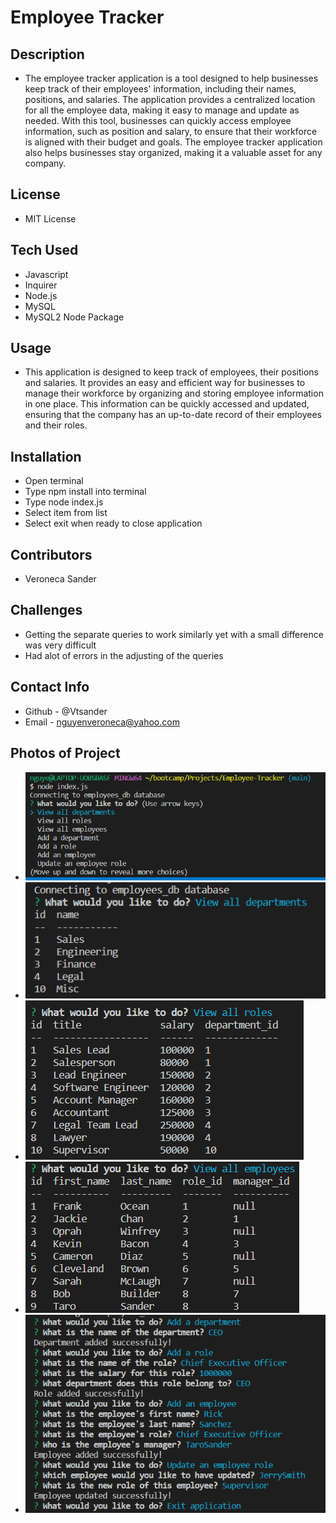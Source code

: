 # Employee Tracker

## Description
 - The employee tracker application is a tool designed to help businesses keep track of their employees' information, including their names, positions, and salaries. The application provides a centralized location for all the employee data, making it easy to manage and update as needed. With this tool, businesses can quickly access employee information, such as position and salary, to ensure that their workforce is aligned with their budget and goals. The employee tracker application also helps businesses stay organized, making it a valuable asset for any company.
## License 
 - MIT License
## Tech Used
 - Javascript
 - Inquirer
 - Node.js
 - MySQL
 - MySQL2 Node Package
## Usage
 - This application is designed to keep track of employees, their positions and salaries. It provides an easy and efficient way for businesses to manage their workforce by organizing and storing employee information in one place. This information can be quickly accessed and updated, ensuring that the company has an up-to-date record of their employees and their roles.
## Installation
 - Open terminal
 - Type npm install into terminal
 - Type node index.js
 - Select item from list
 - Select exit when ready to close application
## Contributors
 - Veroneca Sander
## Challenges
 - Getting the separate queries to work similarly yet with a small difference was very difficult
 - Had alot of errors in the adjusting of the queries
## Contact Info
 - Github - @Vtsander
 - Email - nguyenveroneca@yahoo.com
## Photos of Project
 - <img src="./Assets/EmpTra1.PNG">
 - <img src="./Assets/EmpTra2.PNG">
 - <img src="./Assets/EmpTra3.PNG">
 - <img src="./Assets/EmpTra4.PNG">
 - <img src="./Assets/EmpTra5.PNG">